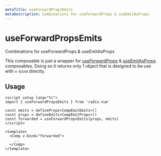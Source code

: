 ```yaml
--- 
metaTitle: useForwardPropsEmits
metaDescription: Combinations for useForwardProps & useEmitAsProps
---
```


<script setup>
import Description from '../../components/Description.vue'
</script>

# useForwardPropsEmits

<Description>
Combinations for useForwardProps & useEmitAsProps
</Description>

This composable is just a wrapper for [useForwardProps](/utilities/use-forward-props) & [useEmitAsProps](/utilities/use-emit-as-props.html) composables. Doing so it returns only 1 object that is designed to be use with `v-bind` directly.

## Usage

```vue
<script setup lang="ts">
import { useForwardPropsEmits } from 'radix-vue'

const emits = defineProps<CompEmitEmits>()
const props = defineEmits<CompEmitProps>()
const forwarded = useForwardPropsEmits(props, emits)
</script>

<template>
  <Comp v-bind="forwarded">
    ...
  </Comp>
</template>
```
 